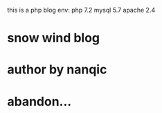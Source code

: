 this is a php blog
env: 
  php 7.2
  mysql 5.7
  apache 2.4
# snow wind blog
# author by nanqic
# abandon...
